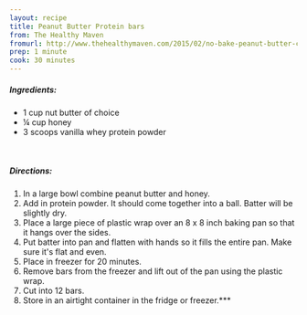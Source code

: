 ```yaml
---
layout: recipe
title: Peanut Butter Protein bars
from: The Healthy Maven
fromurl: http://www.thehealthymaven.com/2015/02/no-bake-peanut-butter-cup-protein-bars.html
prep: 1 minute
cook: 30 minutes
---
```


##### Ingredients:

* 1 cup nut butter of choice
* ¼ cup honey
* 3 scoops vanilla whey protein powder

<br>

##### Directions:

1. In a large bowl combine peanut butter and honey.
2. Add in protein powder. It should come together into a ball. Batter will be slightly dry.
3. Place a large piece of plastic wrap over an 8 x 8 inch baking pan so that it hangs over the sides.
4. Put batter into pan and flatten with hands so it fills the entire pan. Make sure it's flat and even.
5. Place in freezer for 20 minutes.
6. Remove bars from the freezer and lift out of the pan using the plastic wrap.
7. Cut into 12 bars.
8. Store in an airtight container in the fridge or freezer.***
